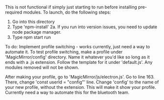 This is not functional if simply just starting to run before installing pre-required modules.
To launch, do the following steps:

1. Go into this directory
2. Type 'npm-install'
2a. If you run into version issues, you need to update node package manager.
3. Type npm start run


To do:
Implement profile switching - works currently, just need a way to automate it. 
To test profile switching, make a profile under 'MagicMirror/config' directory. Name it whatever you'd like so long as it ends with a .js extension. 
Follow the template for it under 'default.js'. Any modules removed will not be shown.

After making your profile, go to 'MagicMirror/js/electron.js'. Go to line 163. There, change 'const userId = "config"' line. Change 'config' to the name of your new profile, without the extension. This will make it show your profile. Currently need a way to automate this for the bluetooth team. 
